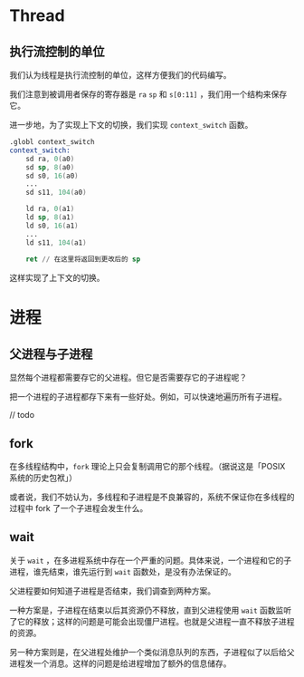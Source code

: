 # Thread

## 执行流控制的单位

我们认为线程是执行流控制的单位，这样方便我们的代码编写。

我们注意到被调用者保存的寄存器是 ``ra`` ``sp`` 和 ``s[0:11]`` ，我们用一个结构来保存它。

进一步地，为了实现上下文的切换，我们实现 ``context_switch`` 函数。

``` asm
.globl context_switch
context_switch:
    sd ra, 0(a0)
    sd sp, 8(a0)
    sd s0, 16(a0)
    ...
    sd s11, 104(a0)

    ld ra, 0(a1)
    ld sp, 8(a1)
    ld s0, 16(a1)
    ...
    ld s11, 104(a1)
    
    ret // 在这里将返回到更改后的 sp
```

这样实现了上下文的切换。

# 进程

## 父进程与子进程

显然每个进程都需要存它的父进程。但它是否需要存它的子进程呢？

把一个进程的子进程都存下来有一些好处。例如，可以快速地遍历所有子进程。

// todo

## fork

在多线程结构中，``fork`` 理论上只会复制调用它的那个线程。（据说这是「POSIX 系统的历史包袱」）

或者说，我们不妨认为，多线程和子进程是不良兼容的，系统不保证你在多线程的过程中 fork 了一个子进程会发生什么。

## wait

关于 ``wait`` ，在多进程系统中存在一个严重的问题。具体来说，一个进程和它的子进程，谁先结束，谁先运行到 ``wait`` 函数处，是没有办法保证的。

父进程要如何知道子进程是否结束，我们调查到两种方案。

一种方案是，子进程在结束以后其资源仍不释放，直到父进程使用 ``wait`` 函数监听了它的释放；这样的问题是可能会出现僵尸进程。也就是父进程一直不释放子进程的资源。

另一种方案则是，在父进程处维护一个类似消息队列的东西，子进程似了以后给父进程发一个消息。这样的问题是给进程增加了额外的信息储存。 